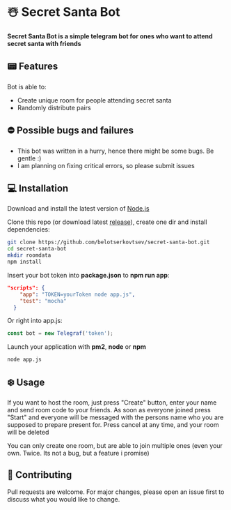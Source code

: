 # ☃️ Secret Santa Bot

<b>Secret Santa Bot is a simple telegram bot for ones who want to attend secret santa with friends</b>

## 📟 Features

Bot is able to:

- Create unique room for people attending secret santa
- Randomly distribute pairs

## ⛔️ Possible bugs and failures

- This bot was written in a hurry, hence there might be some bugs. Be gentle :)
- I am planning on fixing critical errors, so please submit issues


## 💻 Installation
Download and install the latest version of [Node.js](https://nodejs.org/en/)

Clone this repo (or download latest [release](https://github.com/belotserkovtsev/secret-santa-bot/releases)), create one dir and install dependencies:
```bash
git clone https://github.com/belotserkovtsev/secret-santa-bot.git
cd secret-santa-bot
mkdir roomdata
npm install
```

Insert your bot token into <b>package.json</b> to <b>npm run app</b>:

```json
"scripts": {
    "app": "TOKEN=yourToken node app.js",
    "test": "mocha"
  }
```
Or right into app.js:
```js
const bot = new Telegraf('token');
```

Launch your application with <b>pm2</b>, <b>node</b> or <b>npm</b>

```bash
node app.js
```

## ❄️ Usage
If you want to host the room, just press "Create" button, enter your name and send room code to your friends. 
As soon as everyone joined press "Start" and everyone will be messaged with
the persons name who you are supposed to prepare present for. Press cancel at any time, and your room will be deleted

You can only create one room, but are able to join multiple ones (even your own. Twice. Its not a bug, but a feature i promise)

## 📱 Contributing
Pull requests are welcome. For major changes, please open an issue first to discuss what you would like to change.